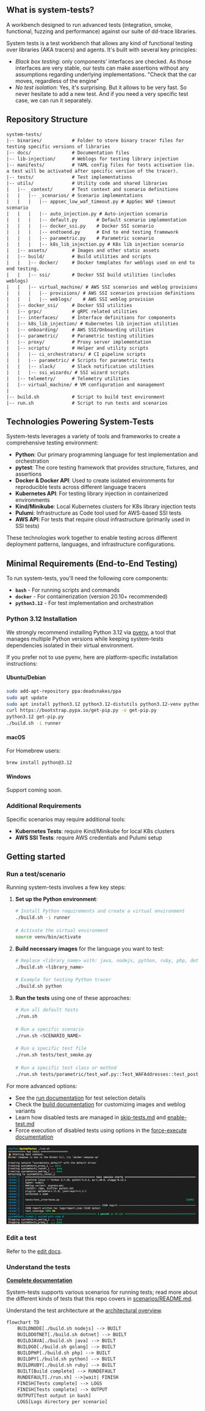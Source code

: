 ## What is system-tests?

A workbench designed to run advanced tests (integration, smoke, functional, fuzzing and performance) against our suite of dd-trace libraries.

System tests is a test workbench that allows any kind of functional testing over libraries (AKA tracers) and agents. It's built with several key principles:

* *Black box testing*: only components' interfaces are checked. As those interfaces are very stable, our tests can make assertions without any assumptions regarding underlying implementations. "Check that the car moves, regardless of the engine"
* *No test isolation*: Yes, it's surprising. But it allows to be very fast. So never hesitate to add a new test. And if you need a very specific test case, we can run it separately.

## Repository Structure

```
system-tests/
|-- binaries/           # Folder to store binary tracer files for testing specific versions of libraries
|-- docs/               # Documentation files
|-- lib-injection/      # Weblogs for testing library injection
|-- manifests/          # YAML config files for tests activation (ie. a test will be activated after specific version of the tracer).
|-- tests/              # Test implementations
|-- utils/              # Utility code and shared libraries
|   |-- _context/       # Test context and scenario definitions
|   |   |-- _scenarios/ # Scenario implementations
|   |   |   |-- appsec_low_waf_timeout.py # AppSec WAF timeout scenario
|   |   |   |-- auto_injection.py # Auto-injection scenario
|   |   |   |-- default.py       # Default scenario implementation
|   |   |   |-- docker_ssi.py    # Docker SSI scenario
|   |   |   |-- endtoend.py      # End to end testing framework
|   |   |   |-- parametric.py    # Parametric scenario
|   |   |   |-- k8s_lib_injection.py # K8s lib injection scenario
|   |-- assets/         # Images and other static assets
|   |-- build/          # Build utilities and scripts
|   |   |-- docker/     # Docker templates for weblogs used on end to end testing.
|   |   |-- ssi/        # Docker SSI build utilities (includes weblogs)
|   |   |-- virtual_machine/ # AWS SSI scenarios and weblog provisions
|   |   |   |-- provisions/ # AWS SSI scenarios provision definitions
|   |   |   |-- weblogs/    # AWS SSI weblog provision
|   |-- docker_ssi/     # Docker SSI utilities
|   |-- grpc/           # gRPC related utilities
|   |-- interfaces/     # Interface definitions for components
|   |-- k8s_lib_injection/ # Kubernetes lib injection utilities
|   |-- onboarding/     # AWS SSI/Onboarding utilities
|   |-- parametric/     # Parametric testing utilities
|   |-- proxy/          # Proxy server implementation
|   |-- scripts/        # Helper and utility scripts
|   |   |-- ci_orchestrators/ # CI pipeline scripts
|   |   |-- parametric/ # Scripts for parametric tests
|   |   |-- slack/      # Slack notification utilities
|   |   |-- ssi_wizards/ # SSI wizard scripts
|   |-- telemetry/      # Telemetry utilities
|   |-- virtual_machine/ # VM configuration and management
|
|-- build.sh            # Script to build test environment
|-- run.sh              # Script to run tests and scenarios
```

## Technologies Powering System-Tests

System-tests leverages a variety of tools and frameworks to create a comprehensive testing environment:

- **Python**: Our primary programming language for test implementation and orchestration
- **pytest**: The core testing framework that provides structure, fixtures, and assertions
- **Docker & Docker API**: Used to create isolated environments for reproducible tests across different language tracers
- **Kubernetes API**: For testing library injection in containerized environments
- **Kind/Minikube**: Local Kubernetes clusters for K8s library injection tests
- **Pulumi**: Infrastructure as Code tool used for AWS-based SSI tests
- **AWS API**: For tests that require cloud infrastructure (primarily used in SSI tests)

These technologies work together to enable testing across different deployment patterns, languages, and infrastructure configurations.

## Minimal Requirements (End-to-End Testing)

To run system-tests, you'll need the following core components:

- **`bash`** - For running scripts and commands
- **`docker`** - For containerization (version 20.10+ recommended)
- **`python3.12`** - For test implementation and orchestration

### Python 3.12 Installation

We strongly recommend installing Python 3.12 via [pyenv](https://github.com/pyenv/pyenv#getting-pyenv), a tool that manages multiple Python versions while keeping system-tests dependencies isolated in their virtual environment.

If you prefer not to use pyenv, here are platform-specific installation instructions:

#### Ubuntu/Debian

```bash
sudo add-apt-repository ppa:deadsnakes/ppa
sudo apt update
sudo apt install python3.12 python3.12-distutils python3.12-venv python3.12-dev
curl https://bootstrap.pypa.io/get-pip.py -o get-pip.py
python3.12 get-pip.py
./build.sh -i runner
```

#### macOS

For Homebrew users:

```bash
brew install python@3.12
```

#### Windows

Support coming soon.

### Additional Requirements

Specific scenarios may require additional tools:

- **Kubernetes Tests**: require Kind/Minikube for local K8s clusters
- **AWS SSI Tests**: require AWS credentials and Pulumi setup

## Getting started

### Run a test/scenario

Running system-tests involves a few key steps:

1. **Set up the Python environment**:
   ```bash
   # Install Python requirements and create a virtual environment
   ./build.sh -i runner

   # Activate the virtual environment
   source venv/bin/activate
   ```

2. **Build necessary images** for the language you want to test:
   ```bash
   # Replace <library_name> with: java, nodejs, python, ruby, php, dotnet, cpp, or golang
   ./build.sh <library_name>

   # Example for testing Python tracer
   ./build.sh python
   ```

3. **Run the tests** using one of these approaches:
   ```bash
   # Run all default tests
   ./run.sh

   # Run a specific scenario
   ./run.sh <SCENARIO_NAME>

   # Run a specific test file
   ./run.sh tests/test_smoke.py

   # Run a specific test class or method
   ./run.sh tests/parametric/test_waf.py::Test_WAFAddresses::test_post_json_value
   ```

For more advanced options:
- See the [run documentation](docs/execute/run.md) for test selection details
- Check the [build documentation](docs/execute/build.md) for customizing images and weblog variants
- Learn how disabled tests are managed in [skip-tests.md](docs/edit/skip-tests.md) and [enable-test.md](docs/edit/enable-test.md)
- Force execution of disabled tests using options in the [force-execute documentation](docs/execute/force-execute.md)

![Output on success](./utils/assets/output.png?raw=true)

### Edit a test

Refer to the [edit docs](docs/edit/README.md).

### Understand the tests

**[Complete documentation](https://github.com/DataDog/system-tests/blob/main/docs)**

System-tests supports various scenarios for running tests; read more about the different kinds of tests that this repo covers in [scenarios/README.md](docs/scenarios/README.md).

Understand the test architecture at the [architectural overview](https://github.com/DataDog/system-tests/blob/main/docs/architecture/overview.md).

```mermaid
flowchart TD
    BUILDNODE[./build.sh nodejs] --> BUILT
    BUILDDOTNET[./build.sh dotnet] --> BUILT
    BUILDJAVA[./build.sh java] --> BUILT
    BUILDGO[./build.sh golang] --> BUILT
    BUILDPHP[./build.sh php] --> BUILT
    BUILDPY[./build.sh python] --> BUILT
    BUILDRUBY[./build.sh ruby] --> BUILT
    BUILT[Build complete] --> RUNDEFAULT
    RUNDEFAULT[./run.sh] -->|wait| FINISH
    FINISH[Tests complete] --> LOGS
    FINISH[Tests complete] --> OUTPUT
    OUTPUT[Test output in bash]
    LOGS[Logs directory per scenario]
```
